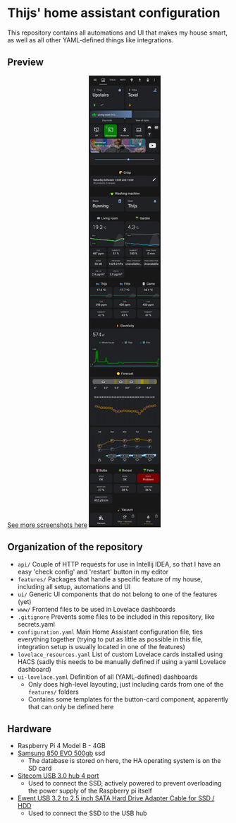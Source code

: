 # Thijs' home assistant configuration

This repository contains all automations and UI that makes my house smart, as well as all other YAML-defined things like integrations.

## Preview
[See more screenshots here](/screenshots)
![Home dashboard](/screenshots/home.png?raw=true)

## Organization of the repository

- `api/` Couple of HTTP requests for use in Intellij IDEA, so that I have an easy 'check config' and 'restart' button in my editor
- `features/` Packages that handle a specific feature of my house, including all setup, automations and UI
- `ui/` Generic UI components that do not belong to one of the features (yet)
- `www/` Frontend files to be used in Lovelace dashboards
- `.gitignore` Prevents some files to be included in this repository, like secrets.yaml
- `configuration.yaml` Main Home Assistant configuration file, ties everything together (trying to put as little as possible in this file, integration setup is usually located in one of the features)
- `lovelace_resources.yaml` List of custom Lovelace cards installed using HACS (sadly this needs to be manually defined if using a yaml Lovelace dashboard)
- `ui-lovelace.yaml` Definition of all (YAML-defined) dashboards
  - Only does high-level layouting, just including cards from one of the `features/` folders
  - Contains some templates for the button-card component, apparently that can only be defined here

## Hardware
- Raspberry Pi 4 Model B - 4GB
- [Samsung 850 EVO 500gb](https://www.samsung.com/nl/business/memory-storage/sata-ssd/850-evo-sata-3-2-5-inch-ssd-mz-75e500b-eu/) ssd
  - The database is stored on here, the HA operating system is on the SD card 
- [Sitecom USB 3.0 hub 4 port](https://www.sitecom.com/nl/usb-30-hub-4-port/cn-083/p/1721)
  - Used to connect the SSD, actively powered to prevent overloading the power supply of the Raspberry pi itself
- [Ewent USB 3.2 to 2.5 inch SATA Hard Drive Adapter Cable for SSD / HDD](https://www.ewent.com/en-us/2-5-sata-hdd-ssd-to-usb-adapter-cable-ew7017)
  - Used to connect the SSD to the USB hub